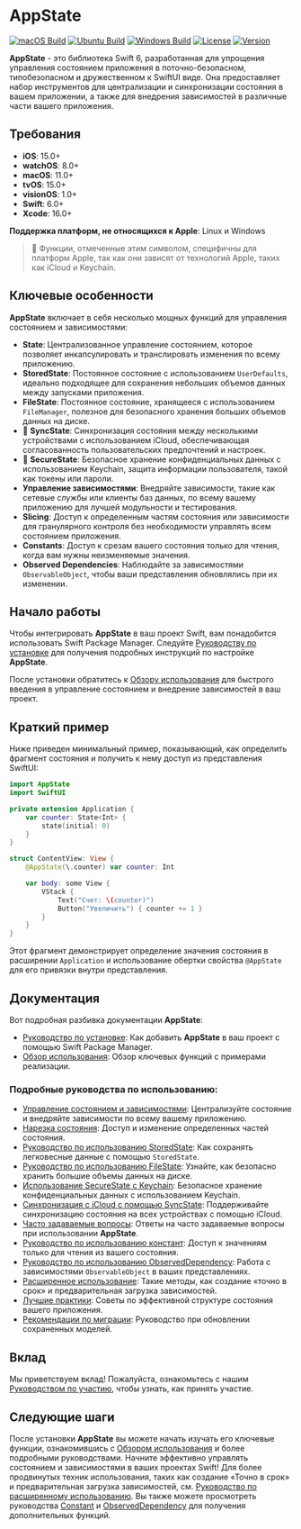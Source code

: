 # AppState

[![macOS Build](https://img.shields.io/github/actions/workflow/status/0xLeif/AppState/macOS.yml?label=macOS&branch=main)](https://github.com/0xLeif/AppState/actions/workflows/macOS.yml)
[![Ubuntu Build](https://img.shields.io/github/actions/workflow/status/0xLeif/AppState/ubuntu.yml?label=Ubuntu&branch=main)](https://github.com/0xLeif/AppState/actions/workflows/ubuntu.yml)
[![Windows Build](https://img.shields.io/github/actions/workflow/status/0xLeif/AppState/windows.yml?label=Windows&branch=main)](https://github.com/0xLeif/AppState/actions/workflows/windows.yml)
[![License](https://img.shields.io/github/license/0xLeif/AppState)](https://github.com/0xLeif/AppState/blob/main/LICENSE)
[![Version](https://img.shields.io/github/v/release/0xLeif/AppState)](https://github.com/0xLeif/AppState/releases)

**AppState** - это библиотека Swift 6, разработанная для упрощения управления состоянием приложения в поточно-безопасном, типобезопасном и дружественном к SwiftUI виде. Она предоставляет набор инструментов для централизации и синхронизации состояния в вашем приложении, а также для внедрения зависимостей в различные части вашего приложения.

## Требования

- **iOS**: 15.0+
- **watchOS**: 8.0+
- **macOS**: 11.0+
- **tvOS**: 15.0+
- **visionOS**: 1.0+
- **Swift**: 6.0+
- **Xcode**: 16.0+

**Поддержка платформ, не относящихся к Apple**: Linux и Windows

> 🍎 Функции, отмеченные этим символом, специфичны для платформ Apple, так как они зависят от технологий Apple, таких как iCloud и Keychain.

## Ключевые особенности

**AppState** включает в себя несколько мощных функций для управления состоянием и зависимостями:

- **State**: Централизованное управление состоянием, которое позволяет инкапсулировать и транслировать изменения по всему приложению.
- **StoredState**: Постоянное состояние с использованием `UserDefaults`, идеально подходящее для сохранения небольших объемов данных между запусками приложения.
- **FileState**: Постоянное состояние, хранящееся с использованием `FileManager`, полезное для безопасного хранения больших объемов данных на диске.
- 🍎 **SyncState**: Синхронизация состояния между несколькими устройствами с использованием iCloud, обеспечивающая согласованность пользовательских предпочтений и настроек.
- 🍎 **SecureState**: Безопасное хранение конфиденциальных данных с использованием Keychain, защита информации пользователя, такой как токены или пароли.
- **Управление зависимостями**: Внедряйте зависимости, такие как сетевые службы или клиенты баз данных, по всему вашему приложению для лучшей модульности и тестирования.
- **Slicing**: Доступ к определенным частям состояния или зависимости для гранулярного контроля без необходимости управлять всем состоянием приложения.
- **Constants**: Доступ к срезам вашего состояния только для чтения, когда вам нужны неизменяемые значения.
- **Observed Dependencies**: Наблюдайте за зависимостями `ObservableObject`, чтобы ваши представления обновлялись при их изменении.

## Начало работы

Чтобы интегрировать **AppState** в ваш проект Swift, вам понадобится использовать Swift Package Manager. Следуйте [Руководству по установке](documentation/ru/installation.md) для получения подробных инструкций по настройке **AppState**.

После установки обратитесь к [Обзору использования](documentation/ru/usage-overview.md) для быстрого введения в управление состоянием и внедрение зависимостей в ваш проект.

## Краткий пример

Ниже приведен минимальный пример, показывающий, как определить фрагмент состояния и получить к нему доступ из представления SwiftUI:

```swift
import AppState
import SwiftUI

private extension Application {
    var counter: State<Int> {
        state(initial: 0)
    }
}

struct ContentView: View {
    @AppState(\.counter) var counter: Int

    var body: some View {
        VStack {
            Text("Счет: \(counter)")
            Button("Увеличить") { counter += 1 }
        }
    }
}
```

Этот фрагмент демонстрирует определение значения состояния в расширении `Application` и использование обертки свойства `@AppState` для его привязки внутри представления.

## Документация

Вот подробная разбивка документации **AppState**:

- [Руководство по установке](documentation/ru/installation.md): Как добавить **AppState** в ваш проект с помощью Swift Package Manager.
- [Обзор использования](documentation/ru/usage-overview.md): Обзор ключевых функций с примерами реализации.

### Подробные руководства по использованию:

- [Управление состоянием и зависимостями](documentation/ru/usage-state-dependency.md): Централизуйте состояние и внедряйте зависимости по всему вашему приложению.
- [Нарезка состояния](documentation/ru/usage-slice.md): Доступ и изменение определенных частей состояния.
- [Руководство по использованию StoredState](documentation/ru/usage-storedstate.md): Как сохранять легковесные данные с помощью `StoredState`.
- [Руководство по использованию FileState](documentation/ru/usage-filestate.md): Узнайте, как безопасно хранить большие объемы данных на диске.
- [Использование SecureState с Keychain](documentation/ru/usage-securestate.md): Безопасное хранение конфиденциальных данных с использованием Keychain.
- [Синхронизация с iCloud с помощью SyncState](documentation/ru/usage-syncstate.md): Поддерживайте синхронизацию состояния на всех устройствах с помощью iCloud.
- [Часто задаваемые вопросы](documentation/ru/faq.md): Ответы на часто задаваемые вопросы при использовании **AppState**.
- [Руководство по использованию констант](documentation/ru/usage-constant.md): Доступ к значениям только для чтения из вашего состояния.
- [Руководство по использованию ObservedDependency](documentation/ru/usage-observeddependency.md): Работа с зависимостями `ObservableObject` в ваших представлениях.
- [Расширенное использование](documentation/ru/advanced-usage.md): Такие методы, как создание «точно в срок» и предварительная загрузка зависимостей.
- [Лучшие практики](documentation/ru/best-practices.md): Советы по эффективной структуре состояния вашего приложения.
- [Рекомендации по миграции](documentation/ru/migration-considerations.md): Руководство при обновлении сохраненных моделей.

## Вклад

Мы приветствуем вклад! Пожалуйста, ознакомьтесь с нашим [Руководством по участию](documentation/ru/contributing.md), чтобы узнать, как принять участие.

## Следующие шаги

После установки **AppState** вы можете начать изучать его ключевые функции, ознакомившись с [Обзором использования](documentation/ru/usage-overview.md) и более подробными руководствами. Начните эффективно управлять состоянием и зависимостями в ваших проектах Swift! Для более продвинутых техник использования, таких как создание «Точно в срок» и предварительная загрузка зависимостей, см. [Руководство по расширенному использованию](documentation/ru/advanced-usage.md). Вы также можете просмотреть руководства [Constant](documentation/ru/usage-constant.md) и [ObservedDependency](documentation/ru/usage-observeddependency.md) для получения дополнительных функций.
